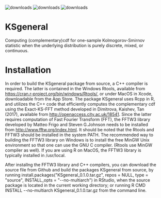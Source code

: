 ![downloads](https://cranlogs.r-pkg.org/badges/grand-total/KSgeneral)
![downloads](https://cranlogs.r-pkg.org/badges/KSgeneral)
![downloads](https://cranlogs.r-pkg.org/badges/last-week/KSgeneral)

# KSgeneral
Computing (complementary)cdf for one-sample Kolmogorov-Smirnov statistic when the underlying distribution is purely discrete, mixed, or continuous.

# Installation
In order to build the KSgeneral package from source, a C++ compiler is required. The latter is contained in the Windows Rtools, available from https://cran.r-project.org/bin/windows/Rtools/, or under MacOS in Xcode, downloadable from the App Store.
The package KSgeneral uses Rcpp in R, and utilizes the C++ code that efficiently computes the complementary cdf using the Exact-KS-FFT method developed in Dimitrova, Kaishev, Tan (2017), available from http://openaccess.city.ac.uk/18541.
Since the latter requires computation of Fast Fourier Transform (FFT), the FFTW3 library developed by Matteo Frigo and Steven G.Johnson needs to be installed from http://www.fftw.org/index.html. 
It should be noted that the Rtools and FFTW3 should be installed in the system PATH.
The recommended way to building the FFTW3 library on Windows is to install the free MinGW Unix environment so that one can use the GNU C compiler. (Rtools use MinGW compiler as well). If you are using R on MacOS, the FFTW3 library is typically installed in /usr/local.

After installng the FFTW3 library and C++ compilers, you can download the source file from Github and build the packages KSgeneral from source, by running install.packages("KSgeneral_0.1.0.tar.gz", repos = NULL, type = "source", INSTALL_opts = "--no-multiarch") in RStudio, when the source package is located in the current working directory; or running R CMD INSTALL --no-multiarch KSgeneral_0.1.0.tar.gz from the command line.      
